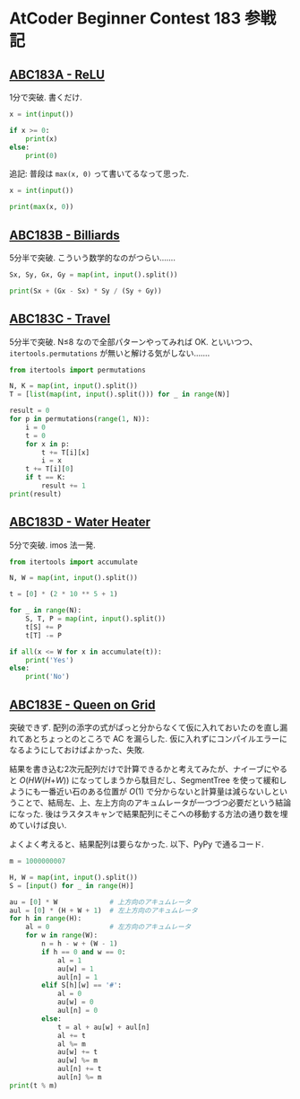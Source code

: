 # AtCoder Beginner Contest 183 参戦記

## [ABC183A - ReLU](https://atcoder.jp/contests/abc183/tasks/abc183_a)

1分で突破. 書くだけ.

```python
x = int(input())

if x >= 0:
    print(x)
else:
    print(0)
```

追記: 普段は `max(x, 0)` って書いてるなって思った.

```python
x = int(input())

print(max(x, 0))
```

## [ABC183B - Billiards](https://atcoder.jp/contests/abc183/tasks/abc183_b)

5分半で突破. こういう数学的なのがつらい…….

```python
Sx, Sy, Gx, Gy = map(int, input().split())

print(Sx + (Gx - Sx) * Sy / (Sy + Gy))
```

## [ABC183C - Travel](https://atcoder.jp/contests/abc183/tasks/abc183_c)

5分半で突破. N≤8 なので全部パターンやってみれば OK. といいつつ、`itertools.permutations` が無いと解ける気がしない…….

```python
from itertools import permutations

N, K = map(int, input().split())
T = [list(map(int, input().split())) for _ in range(N)]

result = 0
for p in permutations(range(1, N)):
    i = 0
    t = 0
    for x in p:
        t += T[i][x]
        i = x
    t += T[i][0]
    if t == K:
        result += 1
print(result)
```

## [ABC183D - Water Heater](https://atcoder.jp/contests/abc183/tasks/abc183_d)

5分で突破. imos 法一発.

```python
from itertools import accumulate

N, W = map(int, input().split())

t = [0] * (2 * 10 ** 5 + 1)

for _ in range(N):
    S, T, P = map(int, input().split())
    t[S] += P
    t[T] -= P

if all(x <= W for x in accumulate(t)):
    print('Yes')
else:
    print('No')
```

## [ABC183E - Queen on Grid](https://atcoder.jp/contests/abc183/tasks/abc183_e)

突破できず. 配列の添字の式がぱっと分からなくて仮に入れておいたのを直し漏れてあとちょっとのところで AC を漏らした. 仮に入れずにコンパイルエラーになるようにしておけばよかった、失敗.

結果を書き込む2次元配列だけで計算できるかと考えてみたが、ナイーブにやると *O*(*HW*(*H*+*W*)) になってしまうから駄目だし、SegmentTree を使って緩和しようにも一番近い石のある位置が *O*(1) で分からないと計算量は減らないしということで、結局左、上、左上方向のアキュムレータが一つづつ必要だという結論になった. 後はラスタスキャンで結果配列にそこへの移動する方法の通り数を埋めていけば良い.

よくよく考えると、結果配列は要らなかった. 以下、PyPy で通るコード.

```python
m = 1000000007

H, W = map(int, input().split())
S = [input() for _ in range(H)]

au = [0] * W             # 上方向のアキュムレータ
aul = [0] * (H + W + 1)  # 左上方向のアキュムレータ
for h in range(H):
    al = 0               # 左方向のアキュムレータ
    for w in range(W):
        n = h - w + (W - 1)
        if h == 0 and w == 0:
            al = 1
            au[w] = 1
            aul[n] = 1
        elif S[h][w] == '#':
            al = 0
            au[w] = 0
            aul[n] = 0
        else:
            t = al + au[w] + aul[n]
            al += t
            al %= m
            au[w] += t
            au[w] %= m
            aul[n] += t
            aul[n] %= m
print(t % m)
```
